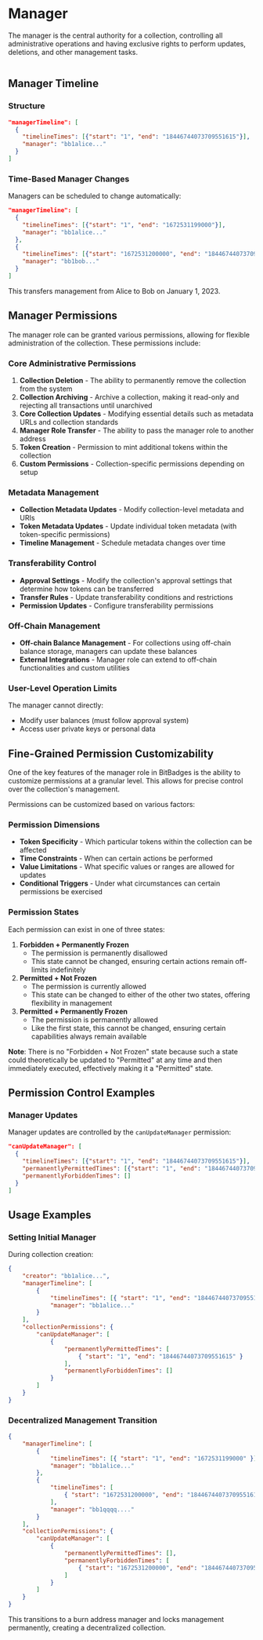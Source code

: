 # Manager

The manager is the central authority for a collection, controlling all administrative operations and having exclusive rights to perform updates, deletions, and other management tasks.

<figure><img src="../../.gitbook/assets/image.png" alt=""><figcaption></figcaption></figure>

## Manager Timeline

### Structure

```json
"managerTimeline": [
  {
    "timelineTimes": [{"start": "1", "end": "18446744073709551615"}],
    "manager": "bb1alice..."
  }
]
```

### Time-Based Manager Changes

Managers can be scheduled to change automatically:

```json
"managerTimeline": [
  {
    "timelineTimes": [{"start": "1", "end": "1672531199000"}],
    "manager": "bb1alice..."
  },
  {
    "timelineTimes": [{"start": "1672531200000", "end": "18446744073709551615"}],
    "manager": "bb1bob..."
  }
]
```

This transfers management from Alice to Bob on January 1, 2023.

## Manager Permissions

The manager role can be granted various permissions, allowing for flexible administration of the collection. These permissions include:

### Core Administrative Permissions

1. **Collection Deletion** - The ability to permanently remove the collection from the system
2. **Collection Archiving** - Archive a collection, making it read-only and rejecting all transactions until unarchived
3. **Core Collection Updates** - Modifying essential details such as metadata URLs and collection standards
4. **Manager Role Transfer** - The ability to pass the manager role to another address
5. **Token Creation** - Permission to mint additional tokens within the collection
6. **Custom Permissions** - Collection-specific permissions depending on setup

### Metadata Management

* **Collection Metadata Updates** - Modify collection-level metadata and URIs
* **Token Metadata Updates** - Update individual token metadata (with token-specific permissions)
* **Timeline Management** - Schedule metadata changes over time

### Transferability Control

* **Approval Settings** - Modify the collection's approval settings that determine how tokens can be transferred
* **Transfer Rules** - Update transferability conditions and restrictions
* **Permission Updates** - Configure transferability permissions

### Off-Chain Management

* **Off-chain Balance Management** - For collections using off-chain balance storage, managers can update these balances
* **External Integrations** - Manager role can extend to off-chain functionalities and custom utilities

### User-Level Operation Limits

The manager cannot directly:

* Modify user balances (must follow approval system)
* Access user private keys or personal data

## Fine-Grained Permission Customizability

One of the key features of the manager role in BitBadges is the ability to customize permissions at a granular level. This allows for precise control over the collection's management.

Permissions can be customized based on various factors:

### Permission Dimensions

* **Token Specificity** - Which particular tokens within the collection can be affected
* **Time Constraints** - When can certain actions be performed
* **Value Limitations** - What specific values or ranges are allowed for updates
* **Conditional Triggers** - Under what circumstances can certain permissions be exercised

### Permission States

Each permission can exist in one of three states:

1. **Forbidden + Permanently Frozen**
   * The permission is permanently disallowed
   * This state cannot be changed, ensuring certain actions remain off-limits indefinitely
2. **Permitted + Not Frozen**
   * The permission is currently allowed
   * This state can be changed to either of the other two states, offering flexibility in management
3. **Permitted + Permanently Frozen**
   * The permission is permanently allowed
   * Like the first state, this cannot be changed, ensuring certain capabilities always remain available

**Note**: There is no "Forbidden + Not Frozen" state because such a state could theoretically be updated to "Permitted" at any time and then immediately executed, effectively making it a "Permitted" state.

## Permission Control Examples

### Manager Updates

Manager updates are controlled by the `canUpdateManager` permission:

```json
"canUpdateManager": [
  {
    "timelineTimes": [{"start": "1", "end": "18446744073709551615"}],
    "permanentlyPermittedTimes": [{"start": "1", "end": "18446744073709551615"}],
    "permanentlyForbiddenTimes": []
  }
]
```

## Usage Examples

### Setting Initial Manager

During collection creation:

```json
{
    "creator": "bb1alice...",
    "managerTimeline": [
        {
            "timelineTimes": [{ "start": "1", "end": "18446744073709551615" }],
            "manager": "bb1alice..."
        }
    ],
    "collectionPermissions": {
        "canUpdateManager": [
            {
                "permanentlyPermittedTimes": [
                    { "start": "1", "end": "18446744073709551615" }
                ],
                "permanentlyForbiddenTimes": []
            }
        ]
    }
}
```

### Decentralized Management Transition

```json
{
    "managerTimeline": [
        {
            "timelineTimes": [{ "start": "1", "end": "1672531199000" }],
            "manager": "bb1alice..."
        },
        {
            "timelineTimes": [
                { "start": "1672531200000", "end": "18446744073709551615" }
            ],
            "manager": "bb1qqqq...."
        }
    ],
    "collectionPermissions": {
        "canUpdateManager": [
            {
                "permanentlyPermittedTimes": [],
                "permanentlyForbiddenTimes": [
                    { "start": "1672531200000", "end": "18446744073709551615" }
                ]
            }
        ]
    }
}
```

This transitions to a burn address manager and locks management permanently, creating a decentralized collection.
